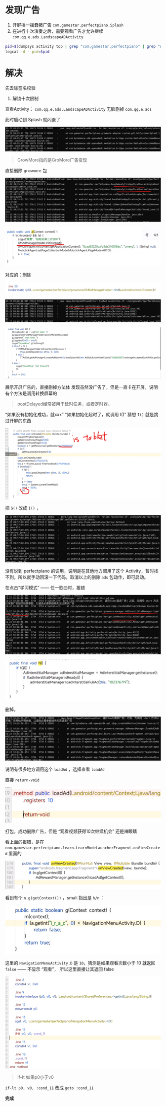 # 发现广告
1. 开屏摇一摇蠢猪广告 `com.gamestar.perfectpiano.Splash`
2. 在进行十次演奏之后，需要观看广告才允许继续
	`com.qq.e.ads.LandscapeADActivity`

```sh
pid=$(dumpsys activity top | grep "com.gamestar.perfectpiano" | grep "ACTIVITY" -A -0 | grep -o "pid=[0-9]*" | grep -o "[0-9]*")
logcat -d --pid=$pid
```

# 解决
先去除签名校验

1. 解锁十次限制

查看Activity： `com.qq.e.ads.LandscapeADActivity`
无脑删掉 `com.qq.e.ads`

此时启动到 Splash 就闪退了

![](去除Perfectpiano广告.md_Attachments/去除Perfectpiano广告-20231122093757887.png)

> GrowMore指的是GroMore广告变现

直接删除 `growmore` 包

![](去除Perfectpiano广告.md_Attachments/去除Perfectpiano广告-20231122094210041.png)

![](去除Perfectpiano广告.md_Attachments/去除Perfectpiano广告-20231122094345579.png)

对应的：删除

![](去除Perfectpiano广告.md_Attachments/去除Perfectpiano广告-20231122094450848.png)

![](去除Perfectpiano广告.md_Attachments/去除Perfectpiano广告-20231122094610725.png)

![](去除Perfectpiano广告.md_Attachments/去除Perfectpiano广告-20231122094758932.png)

展示开屏广告的，直接删掉方法体
发现虽然没广告了，但是一直卡在开屏，说明有个方法是调用转换屏幕的

> postDelayed经常被用于延时任务，或者定时器。

“如果没有初始化成功，就xxx” "如果初始化超时了，就调用 I()"
猜想 `I()` 就是跳过开屏的东西

![](去除Perfectpiano广告.md_Attachments/去除Perfectpiano广告-20231122100033418.png)

把 `G()` 改成 `I()` ， 

![](去除Perfectpiano广告.md_Attachments/去除Perfectpiano广告-20231122100535799.png)

没有说到 perfectpiano 的调用，说明是在其他地方调用了这个 Activity，暂时找不到，所以就手动回滚一下代码，取消以上的删除 `ads` 包动作，即可启动。

在点击“学习模式” —— 任一歌曲时，报错

![](去除Perfectpiano广告.md_Attachments/去除Perfectpiano广告-20231122101757627.png)

![](去除Perfectpiano广告.md_Attachments/去除Perfectpiano广告-20231122102025065.png)

删掉，

![](去除Perfectpiano广告.md_Attachments/去除Perfectpiano广告-20231122102259521.png)

说明有很多地方调用这个 `loadAd` ，选择查看 `loadAd`

直接 `return-void`

![](去除Perfectpiano广告.md_Attachments/去除Perfectpiano广告-20231122102504935.png)

打包，成功删除广告，但是 “观看视频获得10次继续机会” 还是辣眼睛

看上面的报错，是在 `com.gamestar.perfectpiano.learn.LearnModeLauncherFragment.onViewCreated` 里面的

![](去除Perfectpiano广告.md_Attachments/去除Perfectpiano广告-20231122104849951.png)

看到有个 `n.g(getContext())` ，smali 指出是 `h/n` ：

![](去除Perfectpiano广告.md_Attachments/去除Perfectpiano广告-20231122104931517.png)

这里的 `NavigationMenuActivity.D` 是 `10`，猜测是如果观看次数小于 10 就返回 `false` —— 不显示 “观看”， 所以这里直接让其返回 false

![](去除Perfectpiano广告.md_Attachments/去除Perfectpiano广告-20231122105154199.png)

> if-It 如果p0小于v0

`if-lt p0, v0, :cond_11` 改成 `goto :cond_11`

**完成**